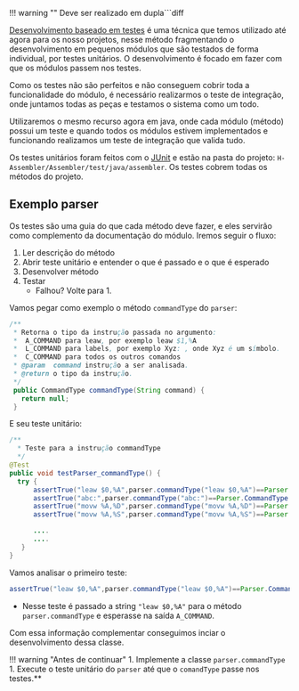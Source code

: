 !!! warning ""
    Deve ser realizado em dupla```diff

[Desenvolvimento baseado em testes](https://en.wikipedia.org/wiki/Test-driven_development) é uma técnica que temos utilizado até agora para os nosso projetos, nesse método fragmentando o desenvolvimento em pequenos módulos que são testados de forma individual, por testes unitários. O desenvolvimento é focado em fazer com que os módulos passem nos testes.

Como os testes não são perfeitos e não conseguem cobrir toda a funcionalidade do módulo, é necessário realizarmos o teste de integração, onde juntamos todas as peças e testamos o sistema como um todo.

Utilizaremos o mesmo recurso agora em java, onde cada módulo (método) possui um teste e quando todos os módulos estivem implementados e funcionando realizamos um teste de integração que valida tudo.

Os testes unitários foram feitos com o [JUnit](https://junit.org/junit5/) e estão na pasta do projeto: `H-Assembler/Assembler/test/java/assembler`. Os testes cobrem todas os métodos do projeto.

## Exemplo parser

Os testes são uma guia do que cada método deve fazer, e eles servirão como complemento da documentação do módulo. Iremos seguir o fluxo:

1. Ler descrição do método
1. Abrir teste unitário e entender o que é passado e o que é esperado
1. Desenvolver método
1. Testar
   - Falhou? Volte para 1.

Vamos pegar como exemplo o método `commandType` do `parser`:

```java
/**
 * Retorna o tipo da instrução passada no argumento:
 *  A_COMMAND para leaw, por exemplo leaw $1,%A
 *  L_COMMAND para labels, por exemplo Xyz: , onde Xyz é um símbolo.
 *  C_COMMAND para todos os outros comandos
 * @param  command instrução a ser analisada.
 * @return o tipo da instrução.
 */
 public CommandType commandType(String command) {
   return null;
 }
```

E seu teste unitário:

```java
/**
  * Teste para a instrução commandType
  */
@Test
public void testParser_commandType() {
  try {
      assertTrue("leaw $0,%A",parser.commandType("leaw $0,%A")==Parser.CommandType.A_COMMAND);
      assertTrue("abc:",parser.commandType("abc:")==Parser.CommandType.L_COMMAND);
      assertTrue("movw %A,%D",parser.commandType("movw %A,%D")==Parser.CommandType.C_COMMAND);
      assertTrue("movw %A,%S",parser.commandType("movw %A,%S")==Parser.CommandType.C_COMMAND);

      ....
      ....
   }
}
```

Vamos analisar o primeiro teste:

```java
assertTrue("leaw $0,%A",parser.commandType("leaw $0,%A")==Parser.CommandType.A_COMMAND);`
```

- Nesse teste é passado a string `"leaw $0,%A"` para o método `parser.commandType` e esperasse na saída `A_COMMAND`.

Com essa informação complementar conseguimos inciar o desenvolvimento dessa classe.

!!! warning "Antes de continuar"
     1. Implemente a classe `parser.commandType`
     1. Execute o teste unitário do `parser` até que o `comandType` passe nos testes.**
